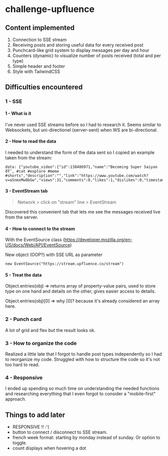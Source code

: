 # challenge-upfluence

## Content implemented

1. Connection to SSE stream
2. Receiving posts and storing useful data for every received post
3. Punchcard-like grid system to display messages per day and hour
4. Counters (dynamic) to visualize number of posts received (total and per type)
5. Simple header and footer
6. Style with TailwindCSS

## Difficulties encountered

### 1 - SSE

#### 1 - What is it

I've never used SSE streams before so I had to research it.
Seems similar to Websockets, but uni-directionel (server-sent) when WS are bi-directional.

#### 2 - How to read the data

I needed to understand the form of the data sent so I copied an example taken from the stream:

    data: {"youtube_video":{"id":138486971,"name":"Becoming Super Saiyan ðŸ˜‚ #cat #explore #meme #shorts","description":"","link":"https://www.youtube.com/watch?v=aSnmxMw8bGw","views":31,"comments":0,"likes":1,"dislikes":0,"timestamp":1713383491,"post_id":"aSnmxMw8bGw"}}

#### 3 - EventStream tab

> Network > click on "stream" line > EventStream

Discovered this convenient tab that lets me see the messages received live from the server.

#### 4 - How to connect to the stream

With the EventSource class (https://developer.mozilla.org/en-US/docs/Web/API/EventSource)

New object (OOP?) with SSE URL as parameter

    new EventSource("https://stream.upfluence.co/stream")

#### 5 - Treat the data

Object.entries(obj) => returns array of property-value pairs, used to store type on one hand and details on the other, gives easier access to details.

Object.entries(obj)[0] => why [0]? because it's already considered an array here.

### 2 - Punch card

A lot of grid and flex but the result looks ok.

### 3 - How to organize the code

Realized a little late that I forgot to handle post types independently so I had to reorganize my code.
Struggled with how to structure the code so it's not too hard to read.

### 4 - Responsive

I ended up spending so much time on understanding the needed functions and researching everything that I even forgot to consider a "mobile-first" approach.

## Things to add later

- RESPONSIVE !! :'(
- button to connect / disconnect to SSE stream.
- french week format: starting by monday instead of sunday. Or option to toggle.
- count displays when hovering a dot
